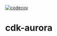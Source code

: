 [![codecov](https://codecov.io/gh/time-loop/cdk-aurora/branch/main/graph/badge.svg?token=gj4E1luEdC)](https://codecov.io/gh/time-loop/cdk-aurora)

# cdk-aurora
